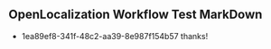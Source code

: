 ## OpenLocalization Workflow Test MarkDown
* 1ea89ef8-341f-48c2-aa39-8e987f154b57 thanks!

<!--HONumber=Aug16_HO1-->


